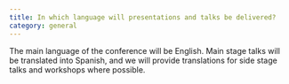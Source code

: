 ```yaml
---
title: In which language will presentations and talks be delivered?
category: general
---
```

The main language of the conference will be English. Main stage talks will be translated into Spanish, and we will provide translations for side stage talks and workshops where possible.